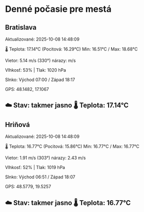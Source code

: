 ﻿# Denné počasie pre mestá

## Bratislava
Aktualizované: 2025-10-08 14:48:09

🌡️ Teplota: 17.14°C 
(Pocitová: 16.29°C)
Min: 16.51°C / Max: 18.68°C

Vietor: 5.14 m/s    (330°) 
nárazy:  m/s

Vlhkosť: 53% | Tlak: 1020 hPa

Slnko: Východ 07:00 / Západ 18:17

GPS: 48.1482, 17.1067

☁️ Stav: takmer jasno        🌡️ Teplota: 17.14°C
---

## Hriňová
Aktualizované: 2025-10-08 14:48:09

🌡️ Teplota: 16.77°C 
(Pocitová: 15.86°C)
Min: 16.77°C / Max: 16.77°C

Vietor: 1.91 m/s (303°)
nárazy: 2.43 m/s

Vlhkosť: 52% | Tlak: 1019 hPa

Slnko: Východ 06:51 / Západ 18:07

GPS: 48.5779, 19.5257

☁️ Stav: takmer jasno        🌡️ Teplota: 16.77°C
---
